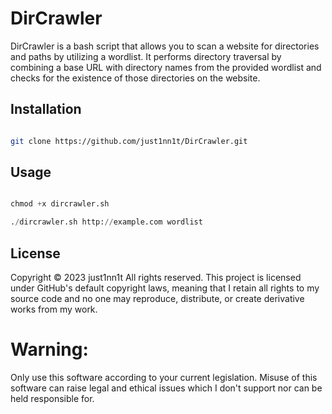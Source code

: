 # DirCrawler

DirCrawler is a bash script that allows you to scan a website for directories and paths by utilizing a wordlist. It performs directory traversal by combining a base URL with directory names from the provided wordlist and checks for the existence of those directories on the website.

## Installation

```bash

git clone https://github.com/just1nn1t/DirCrawler.git

```

## Usage 

```python

chmod +x dircrawler.sh

./dircrawler.sh http://example.com wordlist

```
## License
Copyright © 2023 just1nn1t
All rights reserved. This project is licensed under GitHub's default copyright laws, meaning that I retain all rights to my source code and no one may reproduce, distribute, or create derivative works from my work.
 

# Warning:
Only use this software according to your current legislation. Misuse of this software can raise legal and ethical issues which I don't support nor can be held responsible for.
